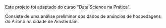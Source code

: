 Este projeto foi adaptado do curso "Data Science na Prática".

Consiste de uma análise preliminar dos dados de anúncios de hospedagens do Airbnb na cidade de Amsterdam.
